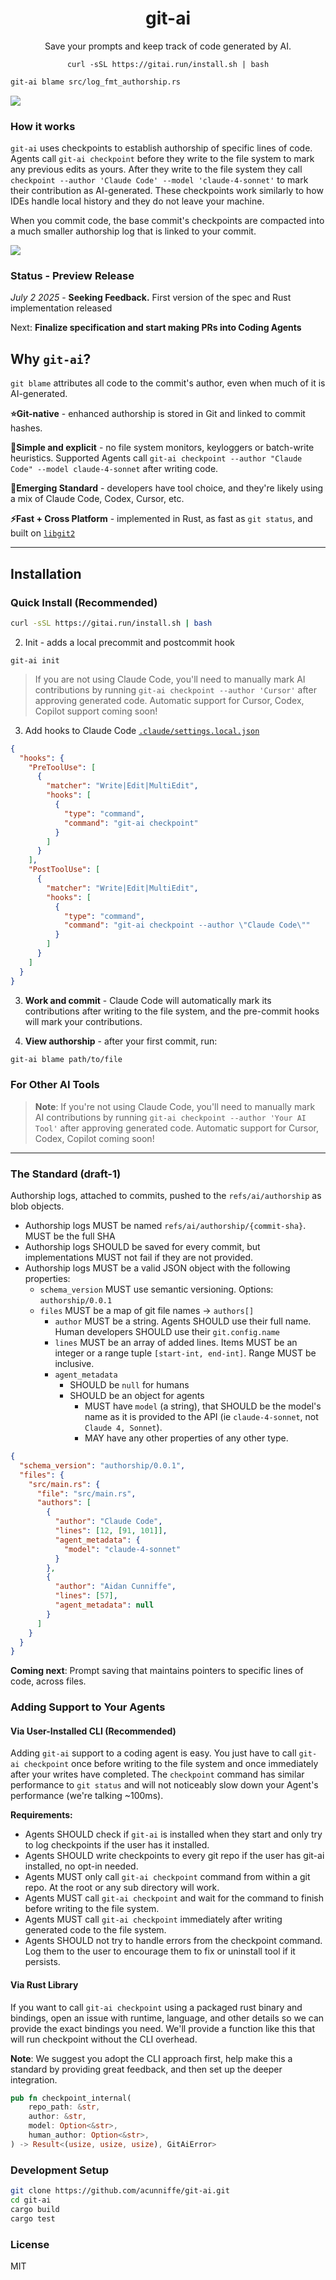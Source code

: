 <h1 align="center"><b>git-ai</b></h1>
<p align="center">Save your prompts and keep track of code generated by AI.</p>

<p align="center"><code>curl -sSL https://gitai.run/install.sh | bash</code></p>

```bash
git-ai blame src/log_fmt_authorship.rs
```

<img src="blame-cmd.jpg" />

### How it works

`git-ai` uses checkpoints to establish authorship of specific lines of code. Agents call `git-ai checkpoint` before they write to the file system to mark any previous edits as yours. After they write to the file system they call `checkpoint --author 'Claude Code' --model 'claude-4-sonnet'` to mark their contribution as AI-generated. These checkpoints work similarly to how IDEs handle local history and they do not leave your machine.

When you commit code, the base commit's checkpoints are compacted into a much smaller authorship log that is linked to your commit.

<img src="diagram.svg" />

### Status - Preview Release

_July 2 2025_ - **Seeking Feedback.** First version of the spec and Rust implementation released

Next: **Finalize specification and start making PRs into Coding Agents**

## Why `git-ai`?

`git blame` attributes all code to the commit's author, even when much of it is AI-generated.

**⭐️Git-native** - enhanced authorship is stored in Git and linked to commit hashes.

**🫡Simple and explicit** - no file system monitors, keyloggers or batch-write heuristics. Supported Agents call `git-ai checkpoint --author "Claude Code" --model claude-4-sonnet` after writing code.

**🤞Emerging Standard** - developers have tool choice, and they're likely using a mix of Claude Code, Codex, Cursor, etc.

**⚡️Fast + Cross Platform** - implemented in Rust, as fast as `git status`, and built on [`libgit2`](https://github.com/libgit2/libgit2)

---

## Installation

### Quick Install (Recommended)

```bash
curl -sSL https://gitai.run/install.sh | bash
```

2. Init - adds a local precommit and postcommit hook

```
git-ai init
```

> If you are not using Claude Code, you'll need to manually mark AI contributions by running `git-ai checkpoint --author 'Cursor'` after approving generated code. Automatic support for Cursor, Codex, Copilot support coming soon!

3. Add hooks to Claude Code [`.claude/settings.local.json`](https://docs.anthropic.com/en/docs/claude-code/hooks)

```json file=".claude/settings.local.json"
{
  "hooks": {
    "PreToolUse": [
      {
        "matcher": "Write|Edit|MultiEdit",
        "hooks": [
          {
            "type": "command",
            "command": "git-ai checkpoint"
          }
        ]
      }
    ],
    "PostToolUse": [
      {
        "matcher": "Write|Edit|MultiEdit",
        "hooks": [
          {
            "type": "command",
            "command": "git-ai checkpoint --author \"Claude Code\""
          }
        ]
      }
    ]
  }
}
```

3. **Work and commit** - Claude Code will automatically mark its contributions after writing to the file system, and the pre-commit hooks will mark your contributions.

4. **View authorship** - after your first commit, run:

```bash
git-ai blame path/to/file
```

### For Other AI Tools

> **Note**: If you're not using Claude Code, you'll need to manually mark AI contributions by running `git-ai checkpoint --author 'Your AI Tool'` after approving generated code. Automatic support for Cursor, Codex, Copilot coming soon!

---

### The Standard (draft-1)

Authorship logs, attached to commits, pushed to the `refs/ai/authorship` as blob objects.

- Authorship logs MUST be named `refs/ai/authorship/{commit-sha}`. MUST be the full SHA
- Authorship logs SHOULD be saved for every commit, but implementations MUST not fail if they are not provided.
- Authorship logs MUST be a valid JSON object with the following properties:
  - `schema_version` MUST use semantic versioning. Options: `authorship/0.0.1`
  - `files` MUST be a map of git file names -> `authors[]`
    - `author` MUST be a string. Agents SHOULD use their full name. Human developers SHOULD use their `git.config.name`
    - `lines` MUST be an array of added lines. Items MUST be an integer or a range tuple `[start-int, end-int]`. Range MUST be inclusive.
    - `agent_metadata`
      - SHOULD be `null` for humans
      - SHOULD be an object for agents
        - MUST have `model` (a string), that SHOULD be the model's name as it is provided to the API (ie `claude-4-sonnet`, not `Claude 4, Sonnet`).
        - MAY have any other properties of any other type.

```json file="refs/ai/authorship/f46b403b4f269bd2530b2d91a676449787886d02"
{
  "schema_version": "authorship/0.0.1",
  "files": {
    "src/main.rs": {
      "file": "src/main.rs",
      "authors": [
        {
          "author": "Claude Code",
          "lines": [12, [91, 101]],
          "agent_metadata": {
            "model": "claude-4-sonnet"
          }
        },
        {
          "author": "Aidan Cunniffe",
          "lines": [57],
          "agent_metadata": null
        }
      ]
    }
  }
}
```

**Coming next**: Prompt saving that maintains pointers to specific lines of code, across files.

### Adding Support to Your Agents

#### Via User-Installed CLI (Recommended)

Adding `git-ai` support to a coding agent is easy. You just have to call `git-ai checkpoint` once before writing to the file system and once immediately after your writes have completed. The `checkpoint` command has similar performance to `git status` and will not noticeably slow down your Agent's performance (we're talking ~100ms).

**Requirements:**

- Agents SHOULD check if `git-ai` is installed when they start and only try to log checkpoints if the user has it installed.
- Agents SHOULD write checkpoints to every git repo if the user has git-ai installed, no opt-in needed.
- Agents MUST only call `git-ai checkpoint` command from within a git repo. At the root or any sub directory will work.
- Agents MUST call `git-ai checkpoint` and wait for the command to finish before writing to the file system.
- Agents MUST call `git-ai checkpoint` immediately after writing generated code to the file system.
- Agents SHOULD not try to handle errors from the checkpoint command. Log them to the user to encourage them to fix or uninstall tool if it persists.

#### Via Rust Library

If you want to call `git-ai checkpoint` using a packaged rust binary and bindings, open an issue with runtime, language, and other details so we can provide the exact bindings you need. We'll provide a function like this that will run checkpoint without the CLI overhead.

**Note**: We suggest you adopt the CLI approach first, help make this a standard by providing great feedback, and then set up the deeper integration.

```rust
pub fn checkpoint_internal(
    repo_path: &str,
    author: &str,
    model: Option<&str>,
    human_author: Option<&str>,
) -> Result<(usize, usize, usize), GitAiError>
```

### Development Setup

```bash
git clone https://github.com/acunniffe/git-ai.git
cd git-ai
cargo build
cargo test
```

### License

MIT
